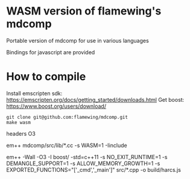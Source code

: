 # WASM version of flamewing's mdcomp

Portable version of mdcomp for use in various languages

Bindings for javascript are provided

# How to compile

Install emscripten sdk: https://emscripten.org/docs/getting_started/downloads.html
Get boost: https://www.boost.org/users/download/

```
git clone git@github.com:flamewing/mdcomp.git
make wasm
```

headers
O3

em++ mdcomp/src/lib/*.cc -s WASM=1 -Iinclude

em++  -Wall  -O3  -I boost/  -std=c++11  -s NO_EXIT_RUNTIME=1  -s DEMANGLE_SUPPORT=1 -s ALLOW_MEMORY_GROWTH=1  -s EXPORTED_FUNCTIONS="['_cmd','_main']"  src/*.cpp  -o build/harcs.js
